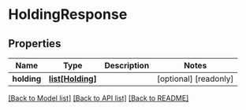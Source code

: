 # HoldingResponse


## Properties
Name | Type | Description | Notes
------------ | ------------- | ------------- | -------------
**holding** | [**list[Holding]**](Holding.md) |  | [optional] [readonly] 

[[Back to Model list]](../README.md#documentation-for-models) [[Back to API list]](../README.md#documentation-for-api-endpoints) [[Back to README]](../README.md)


